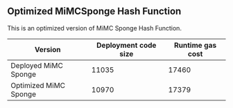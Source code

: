 ## Optimized MiMCSponge Hash Function

This is an optimized version of MiMC Sponge Hash Function.

| Version               | Deployment code size | Runtime gas cost |
| --------------------- | -------------------- | ---------------- |
| Deployed MiMC Sponge  | 11035                | 17460            |
| Optimized MiMC Sponge | 10970                | 17379            |
